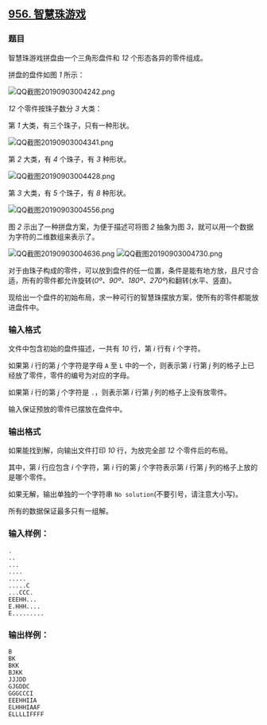 ## [956. 智慧珠游戏](https://www.acwing.com/problem/content/958/)

### 题目

智慧珠游戏拼盘由一个三角形盘件和 *12* 个形态各异的零件组成。

拼盘的盘件如图 *1* 所示：

 ![QQ截图20190903004242.png](https://cdn.acwing.com/media/article/image/2019/09/03/19_b4e4952ccd-QQ截图20190903004242.png)

*12* 个零件按珠子数分 *3* 大类：

第 *1* 大类，有三个珠子，只有一种形状。

 ![QQ截图20190903004341.png](https://cdn.acwing.com/media/article/image/2019/09/03/19_d8a22ecacd-QQ截图20190903004341.png)

第 *2* 大类，有 *4* 个珠子，有 *3* 种形状。

 ![QQ截图20190903004428.png](https://cdn.acwing.com/media/article/image/2019/09/03/19_0cfc246ecd-QQ截图20190903004428.png)

第 *3* 大类，有 *5* 个珠子，有 *8* 种形状。

 ![QQ截图20190903004556.png](https://cdn.acwing.com/media/article/image/2019/09/03/19_289d5652cd-QQ截图20190903004556.png)

图 *2* 示出了一种拼盘方案，为便于描述可将图 *2* 抽象为图 *3*，就可以用一个数据为字符的二维数组来表示了。

 ![QQ截图20190903004636.png](https://cdn.acwing.com/media/article/image/2019/09/03/19_53a60128cd-QQ截图20190903004636.png) ![QQ截图20190903004730.png](https://cdn.acwing.com/media/article/image/2019/09/03/19_612af1c8cd-QQ截图20190903004730.png)

对于由珠子构成的零件，可以放到盘件的任一位置，条件是能有地方放，且尺寸合适，所有的零件都允许旋转(*0º、90º、180º、270º*)和翻转(水平、竖直)。

现给出一个盘件的初始布局，求一种可行的智慧珠摆放方案，使所有的零件都能放进盘件中。

### 输入格式

文件中包含初始的盘件描述，一共有 *10* 行，第 *i* 行有 *i* 个字符。

如果第 *i* 行的第 *j* 个字符是字母 `A` 至 `L` 中的一个，则表示第 *i* 行第 *j* 列的格子上已经放了零件，零件的编号为对应的字母。

如果第 *i* 行的第 *j* 个字符是 `.`，则表示第 *i* 行第 *j* 列的格子上没有放零件。

输入保证预放的零件已摆放在盘件中。

### 输出格式

如果能找到解，向输出文件打印 *10* 行，为放完全部 *12* 个零件后的布局。

其中，第 *i* 行应包含 *i* 个字符，第 *i* 行的第 *j* 个字符表示第 *i* 行第 *j* 列的格子上放的是哪个零件。

如果无解，输出单独的一个字符串 `No solution`(不要引号，请注意大小写)。

所有的数据保证最多只有一组解。

### 输入样例：

```
.
..
...
....
.....
.....C
...CCC.
EEEHH...
E.HHH....
E.........
```

### 输出样例：

```
B
BK
BKK
BJKK
JJJDD
GJGDDC
GGGCCCI
EEEHHIIA
ELHHHIAAF
ELLLLIFFFF
```
